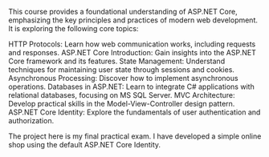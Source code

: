 This course provides a foundational understanding of ASP.NET Core, emphasizing the key principles and practices of modern web development. It is exploring the following core topics:

HTTP Protocols: Learn how web communication works, including requests and responses.
ASP.NET Core Introduction: Gain insights into the ASP.NET Core framework and its features.
State Management: Understand techniques for maintaining user state through sessions and cookies.
Asynchronous Processing: Discover how to implement asynchronous operations.
Databases in ASP.NET: Learn to integrate C# applications with relational databases, focusing on MS SQL Server.
MVC Architecture: Develop practical skills in the Model-View-Controller design pattern.
ASP.NET Core Identity: Explore the fundamentals of user authentication and authorization.

The project here is my final practical exam. I have developed a simple online shop using the default ASP.NET Core Identity.
